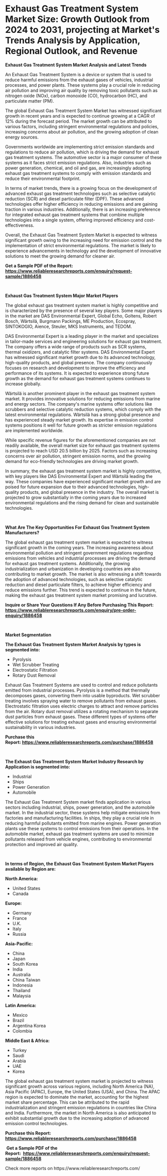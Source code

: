 <p><h1>Exhaust Gas Treatment System Market Size: Growth Outlook from 2024 to 2031, projecting at Market's Trends Analysis by Application, Regional Outlook, and Revenue</h1></p><p><strong>Exhaust Gas Treatment System Market Analysis and Latest Trends</strong></p>
<p><p>An Exhaust Gas Treatment System is a device or system that is used to reduce harmful emissions from the exhaust gases of vehicles, industrial processes, and power plants. These systems play a crucial role in reducing air pollution and improving air quality by removing toxic pollutants such as nitrogen oxide (NOx), carbon monoxide (CO), hydrocarbon (HC), and particulate matter (PM).</p><p>The global Exhaust Gas Treatment System Market has witnessed significant growth in recent years and is expected to continue growing at a CAGR of 12% during the forecast period. The market growth can be attributed to various factors, including stringent environmental regulations and policies, increasing concerns about air pollution, and the growing adoption of clean energy sources.</p><p>Governments worldwide are implementing strict emission standards and regulations to reduce air pollution, which is driving the demand for exhaust gas treatment systems. The automotive sector is a major consumer of these systems as it faces strict emission regulations. Also, industries such as power generation, chemical, and oil and gas, are increasingly adopting exhaust gas treatment systems to comply with emission standards and reduce their environmental footprint.</p><p>In terms of market trends, there is a growing focus on the development of advanced exhaust gas treatment technologies such as selective catalytic reduction (SCR) and diesel particulate filter (DPF). These advanced technologies offer higher efficiency in reducing emissions and are gaining traction in various industries. Additionally, there is an increasing preference for integrated exhaust gas treatment systems that combine multiple technologies into a single system, offering improved efficiency and cost-effectiveness.</p><p>Overall, the Exhaust Gas Treatment System Market is expected to witness significant growth owing to the increasing need for emission control and the implementation of strict environmental regulations. The market is likely to experience advancements in technology and the development of innovative solutions to meet the growing demand for cleaner air.</p></p>
<p><strong>Get a Sample PDF of the Report:&nbsp; <a href="https://www.reliableresearchreports.com/enquiry/request-sample/1886458">https://www.reliableresearchreports.com/enquiry/request-sample/1886458</a></strong></p>
<p>&nbsp;</p>
<p><strong>Exhaust Gas Treatment System Major Market Players</strong></p>
<p><p>The global exhaust gas treatment system market is highly competitive and is characterized by the presence of several key players. Some major players in the market are DAS Environmental Expert, Global Echo, Goltens, Robert Bosch, Wärtsilä, Burgmann Packings, ME Production, Ecospray, SINTOKOGIO, Aience, Steuler, MKS Instruments, and TEDOM.</p><p>DAS Environmental Expert is a leading player in the market and specializes in tailor-made services and engineering solutions for exhaust gas treatment. The company offers a wide range of products such as SCR systems, thermal oxidizers, and catalytic filter systems. DAS Environmental Expert has witnessed significant market growth due to its advanced technology, high-quality products, and global presence. The company continuously focuses on research and development to improve the efficiency and performance of its systems. It is expected to experience strong future growth as the demand for exhaust gas treatment systems continues to increase globally.</p><p>Wärtsilä is another prominent player in the exhaust gas treatment system market. It provides innovative solutions for reducing emissions from marine and energy sectors. The company's marine systems offer solutions like scrubbers and selective catalytic reduction systems, which comply with the latest environmental regulations. Wärtsilä has a strong global presence and has experienced steady market growth. Its expertise in emission control systems positions it well for future growth as stricter emission regulations are implemented worldwide. </p><p>While specific revenue figures for the aforementioned companies are not readily available, the overall market size for exhaust gas treatment systems is projected to reach USD 20.5 billion by 2025. Factors such as increasing concerns over air pollution, stringent emission norms, and the growing demand for eco-friendly technologies are driving market growth.</p><p>In summary, the exhaust gas treatment system market is highly competitive, with key players like DAS Environmental Expert and Wärtsilä leading the way. These companies have experienced significant market growth and are poised for future expansion due to their advanced technologies, high-quality products, and global presence in the industry. The overall market is projected to grow substantially in the coming years due to increased environmental regulations and the rising demand for clean and sustainable technologies.</p></p>
<p>&nbsp;</p>
<p><strong>What Are The Key Opportunities For Exhaust Gas Treatment System Manufacturers?</strong></p>
<p><p>The global exhaust gas treatment system market is expected to witness significant growth in the coming years. The increasing awareness about environmental pollution and stringent government regulations regarding emissions from vehicles and industrial processes are driving the demand for exhaust gas treatment systems. Additionally, the growing industrialization and urbanization in developing countries are also contributing to market growth. The market is also witnessing a shift towards the adoption of advanced technologies, such as selective catalytic reduction and diesel particulate filters, to achieve higher efficiency and reduce emissions further. This trend is expected to continue in the future, making the exhaust gas treatment system market promising and lucrative.</p></p>
<p><strong>Inquire or Share Your Questions If Any Before Purchasing This Report: <a href="https://www.reliableresearchreports.com/enquiry/pre-order-enquiry/1886458">https://www.reliableresearchreports.com/enquiry/pre-order-enquiry/1886458</a></strong></p>
<p>&nbsp;</p>
<p><strong>Market Segmentation</strong></p>
<p><strong>The Exhaust Gas Treatment System Market Analysis by types is segmented into:</strong></p>
<p><ul><li>Pyrolysis</li><li>Wet Scrubber Treating</li><li>Electrostatic Filtration</li><li>Rotary Dust Removal</li></ul></p>
<p><p>Exhaust Gas Treatment Systems are used to control and reduce pollutants emitted from industrial processes. Pyrolysis is a method that thermally decomposes gases, converting them into usable byproducts. Wet scrubber treating involves spraying water to remove pollutants from exhaust gases. Electrostatic filtration uses electric charges to attract and remove particles from the air. Rotary dust removal utilizes a rotating mechanism to separate dust particles from exhaust gases. These different types of systems offer effective solutions for treating exhaust gases and ensuring environmental sustainability in various industries.</p></p>
<p><strong>Purchase this Report:&nbsp;<a href="https://www.reliableresearchreports.com/purchase/1886458">https://www.reliableresearchreports.com/purchase/1886458</a></strong></p>
<p>&nbsp;</p>
<p><strong>The Exhaust Gas Treatment System Market Industry Research by Application is segmented into:</strong></p>
<p><ul><li>Industrial</li><li>Ships</li><li>Power Generation</li><li>Automobile</li></ul></p>
<p><p>The Exhaust Gas Treatment System market finds application in various sectors including industrial, ships, power generation, and the automobile market. In the industrial sector, these systems help mitigate emissions from factories and manufacturing facilities. In ships, they play a crucial role in reducing harmful pollutants emitted from marine engines. Power generation plants use these systems to control emissions from their operations. In the automobile market, exhaust gas treatment systems are used to minimize pollutants released from vehicle engines, contributing to environmental protection and improved air quality.</p></p>
<p>&nbsp;</p>
<p><strong>In terms of Region, the Exhaust Gas Treatment System Market Players available by Region are:</strong></p>
<p>
    <p> <strong> North America: </strong>
        <ul>
            <li>United States</li>
            <li>Canada</li>
        </ul>
        </p> 
    <p> <strong> Europe: </strong>
        <ul>
            <li>Germany</li>
            <li>France</li>
            <li>U.K.</li>
            <li>Italy</li>
            <li>Russia</li>
        </ul>
        </p> 
    <p> <strong> Asia-Pacific: </strong>
        <ul>
            <li>China</li>
            <li>Japan</li>
            <li>South Korea</li>
            <li>India</li>
            <li>Australia</li>
            <li>China Taiwan</li>
            <li>Indonesia</li>
            <li>Thailand</li>
            <li>Malaysia</li>
        </ul>
        </p> 
    <p> <strong> Latin America: </strong>
        <ul>
            <li>Mexico</li>
            <li>Brazil</li>
            <li>Argentina Korea</li>
            <li>Colombia</li>
        </ul>
        </p> 
    <p> <strong> Middle East & Africa: </strong>
        <ul>
            <li>Turkey</li>
            <li>Saudi</li>
            <li>Arabia</li>
            <li>UAE</li>
            <li>Korea</li>
        </ul>
    </p>
    </p>
<p><p>The global exhaust gas treatment system market is projected to witness significant growth across various regions, including North America (NA), Asia Pacific (APAC), Europe, the United States (USA), and China. The APAC region is expected to dominate the market, accounting for the highest market share percentage. This can be attributed to the rapid industrialization and stringent emission regulations in countries like China and India. Furthermore, the market in North America is also anticipated to exhibit substantial growth due to the increasing adoption of advanced emission control technologies.</p></p>
<p><strong>Purchase this Report: <a href="https://www.reliableresearchreports.com/purchase/1886458">https://www.reliableresearchreports.com/purchase/1886458</a></strong></p>
<p>&nbsp;<strong>Get a Sample PDF of the Report:&nbsp;&nbsp;<a href="https://www.reliableresearchreports.com/enquiry/request-sample/1886458">https://www.reliableresearchreports.com/enquiry/request-sample/1886458</a></strong></p>
<p><strong></strong></p>
<p>Check more reports on https://www.reliableresearchreports.com/</p>